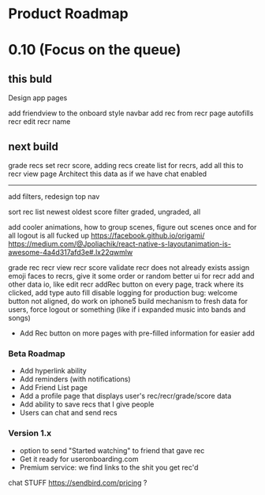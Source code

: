 # Product Roadmap

# 0.10 (Focus on the queue)


## this buld


Design app pages

add friendview to the onboard
style navbar
add rec from recr page autofills recr
edit recr name

## next build

grade recs
set recr score, adding recs create list for recrs, add all this to recr view page
Architect this data as if we have chat enabled

---
add filters, redesign top nav

sort rec list newest oldest score
filter graded, ungraded, all

add cooler animations, how to group scenes, figure out scenes once and for all
logout is all fucked up
https://facebook.github.io/origami/
https://medium.com/@Jpoliachik/react-native-s-layoutanimation-is-awesome-4a4d317afd3e#.lx22qwmlw

grade rec
recr view
recr score
validate recr does not already exists
assign emoji faces to recrs, give it some order or random
better ui for recr add and other data io, like edit recr
addRec button on every page, track where its clicked, add type auto fill
disable logging for production
bug: welcome button not aligned, do work on iphone5
build mechanism to fresh data for users, force logout or something (like if i expanded music into bands and songs)


 - Add Rec button on more pages with pre-filled information for easier add



### Beta Roadmap

 - Add hyperlink ability
 - Add reminders (with notifications)
 - Add Friend List page
 - Add a profile page that displays user's rec/recr/grade/score data
 - Add ability to save recs that I give people
 - Users can chat and send recs

### Version 1.x
 - option to send "Started watching" to friend that gave rec
 - Get it ready for useronboarding.com
 - Premium service: we find links to the shit you get rec'd

 chat STUFF
 https://sendbird.com/pricing ?
